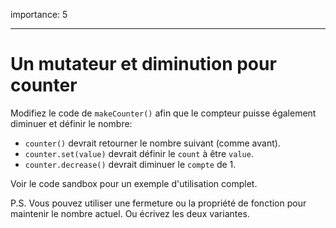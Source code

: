 importance: 5

---

# Un mutateur et diminution pour counter

Modifiez le code de `makeCounter()` afin que le compteur puisse également diminuer et définir le nombre:

- `counter()` devrait retourner le nombre suivant (comme avant).
- `counter.set(value)` devrait définir le `count` à être `value`.
- `counter.decrease()` devrait diminuer le `compte` de 1.

Voir le code sandbox pour un exemple d'utilisation complet.

P.S. Vous pouvez utiliser une fermeture ou la propriété de fonction pour maintenir le nombre actuel. Ou écrivez les deux variantes.
